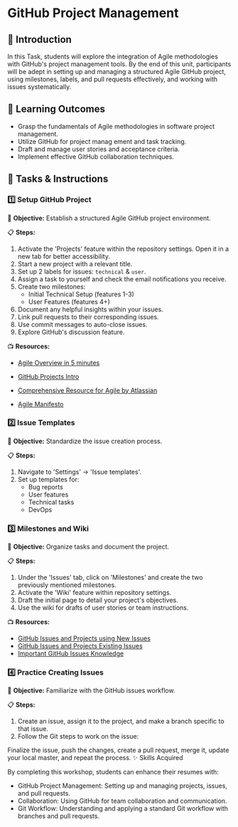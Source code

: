 # **GitHub Project Management**

## 📌 **Introduction**

In this Task, students will explore the integration of Agile methodologies with GitHub's project management tools. By the end of this unit, participants will be adept in setting up and managing a structured Agile GitHub project, using milestones, labels, and pull requests effectively, and working with issues systematically.

## 🎯 **Learning Outcomes**

- Grasp the fundamentals of Agile methodologies in software project management.
- Utilize GitHub for project manag ement and task tracking.
- Draft and manage user stories and acceptance criteria.
- Implement effective GitHub collaboration techniques.

## 📝 **Tasks & Instructions**

### 1️⃣ **Setup GitHub Project**

🎯 **Objective:** Establish a structured Agile GitHub project environment.

📋 **Steps:**

1. Activate the 'Projects' feature within the repository settings. Open it in a new tab for better accessibility.
2. Start a new project with a relevant title.
3. Set up 2 labels for issues: `technical` & `user`.
4. Assign a task to yourself and check the email notifications you receive.
5. Create two milestones:
   - Initial Technical Setup (features 1-3)
   - User Features (features 4+)
6. Document any helpful insights within your issues.
7. Link pull requests to their corresponding issues.
8. Use commit messages to auto-close issues.
9. Explore GitHub's discussion feature.

📺 **Resources:**

- [Agile Overview in 5 minutes](https://www.youtube.com/watch?v=1iccpf2eN1Q)

- [GitHub Projects Intro](https://www.youtube.com/watch?v=lzpcyYIbHqE)
- [Comprehensive Resource for Agile by Atlassian](https://www.atlassian.com/agile/project-management/user-stories)
- [Agile Manifesto](https://agilemanifesto.org/iso/en/manifesto.html)


### 2️⃣ **Issue Templates**

🎯 **Objective:** Standardize the issue creation process.

📋 **Steps:**

1. Navigate to 'Settings' -> 'Issue templates'.
2. Set up templates for:
   - Bug reports
   - User features
   - Technical tasks
   - DevOps 

### 3️⃣ **Milestones and Wiki**

🎯 **Objective:** Organize tasks and document the project.

📋 **Steps:**

1. Under the 'Issues' tab, click on 'Milestones' and create the two previously mentioned milestones.
2. Activate the 'Wiki' feature within repository settings.
3. Draft the initial page to detail your project's objectives.
4. Use the wiki for drafts of user stories or team instructions.

📺 **Resources:**

- [GitHub Issues and Projects using New Issues](https://www.youtube.com/watch?v=-xM2MT0Nv8k&list=PLiO7XHcmTsldZR93nkTFmmWbCEVF_8F5H&index=3)
- [GitHub Issues and Projects Existing Issues](https://www.youtube.com/watch?v=Wym76EjWKZw)
- [Important GitHub Issues Knowledge](https://rewind.com/blog/best-practices-for-using-github-issues/)

### 4️⃣ **Practice Creating Issues**

🎯 **Objective:** Familiarize with the GitHub issues workflow.

📋 **Steps:**

1. Create an issue, assign it to the project, and make a branch specific to that issue.
2. Follow the Git steps to work on the issue:   
  
Finalize the issue, push the changes, create a pull request, merge it, update your local master, and repeat the process.
✨ Skills Acquired

By completing this workshop, students can enhance their resumes with:

- GitHub Project Management: Setting up and managing projects, issues, and pull requests.
- Collaboration: Using GitHub for team collaboration and communication.
- Git Workflow: Understanding and applying a standard Git workflow with branches and pull requests.

